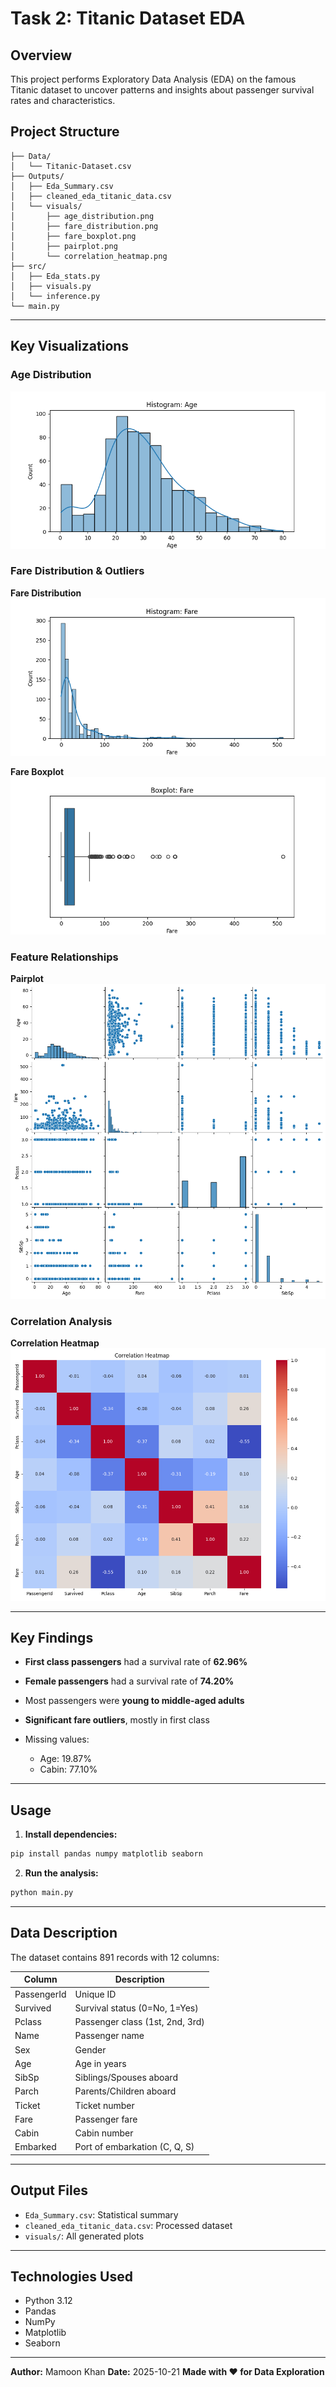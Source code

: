 # Task 2: Titanic Dataset EDA

## Overview
This project performs Exploratory Data Analysis (EDA) on the famous Titanic dataset to uncover patterns and insights about passenger survival rates and characteristics.

## Project Structure

```
├── Data/
│   └── Titanic-Dataset.csv
├── Outputs/
│   ├── Eda_Summary.csv
│   ├── cleaned_eda_titanic_data.csv
│   └── visuals/
│       ├── age_distribution.png
│       ├── fare_distribution.png
│       ├── fare_boxplot.png
│       ├── pairplot.png
│       └── correlation_heatmap.png
├── src/
│   ├── Eda_stats.py
│   ├── visuals.py
│   └── inference.py
└── main.py
```

---

## Key Visualizations

### Age Distribution

![Age Distribution](outputs/visuals/hist_Age.png)

### Fare Distribution & Outliers

**Fare Distribution**
![Fare Distribution](outputs/visuals/hist_Fare.png)

**Fare Boxplot**
![Fare Boxplot](outputs/visuals/boxplot_Fare.png)

### Feature Relationships

**Pairplot**
![Pairplot](outputs/visuals/pairplot.png)

### Correlation Analysis

**Correlation Heatmap**
![Correlation Heatmap](outputs/visuals/correlation_heatmap.png)

---

## Key Findings

* **First class passengers** had a survival rate of **62.96%**
* **Female passengers** had a survival rate of **74.20%**
* Most passengers were **young to middle-aged adults**
* **Significant fare outliers**, mostly in first class
* Missing values:

  * Age: 19.87%
  * Cabin: 77.10%

---

## Usage

1. **Install dependencies:**

```bash
pip install pandas numpy matplotlib seaborn
```

2. **Run the analysis:**

```bash
python main.py
```

---

## Data Description

The dataset contains 891 records with 12 columns:

| Column      | Description                     |
| ----------- | ------------------------------- |
| PassengerId | Unique ID                       |
| Survived    | Survival status (0=No, 1=Yes)   |
| Pclass      | Passenger class (1st, 2nd, 3rd) |
| Name        | Passenger name                  |
| Sex         | Gender                          |
| Age         | Age in years                    |
| SibSp       | Siblings/Spouses aboard         |
| Parch       | Parents/Children aboard         |
| Ticket      | Ticket number                   |
| Fare        | Passenger fare                  |
| Cabin       | Cabin number                    |
| Embarked    | Port of embarkation (C, Q, S)   |

---

## Output Files

* `Eda_Summary.csv`: Statistical summary
* `cleaned_eda_titanic_data.csv`: Processed dataset
* `visuals/`: All generated plots

---

## Technologies Used

* Python 3.12
* Pandas
* NumPy
* Matplotlib
* Seaborn

---

**Author:** Mamoon Khan
**Date:** 2025-10-21
**Made with ❤️ for Data Exploration**
